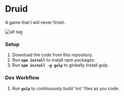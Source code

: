 # Druid
A game that I will never finish.

![alt tag](https://raw.github.com/ryannhg/druid/master/screenshots/druid-v2.png)

### Setup
1. Download the code from this repository.
2. Run **`npm install`** to install npm packages.
3. Run **`npm install -g gulp`** to globally install gulp.

### Dev Workflow
1. Run **`gulp`** to continuously build 'src' files as you code.
